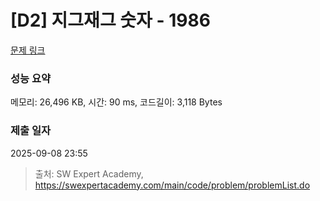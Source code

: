 # [D2] 지그재그 숫자 - 1986 

[문제 링크](https://swexpertacademy.com/main/code/problem/problemDetail.do?contestProbId=AV5PxmBqAe8DFAUq) 

### 성능 요약

메모리: 26,496 KB, 시간: 90 ms, 코드길이: 3,118 Bytes

### 제출 일자

2025-09-08 23:55



> 출처: SW Expert Academy, https://swexpertacademy.com/main/code/problem/problemList.do